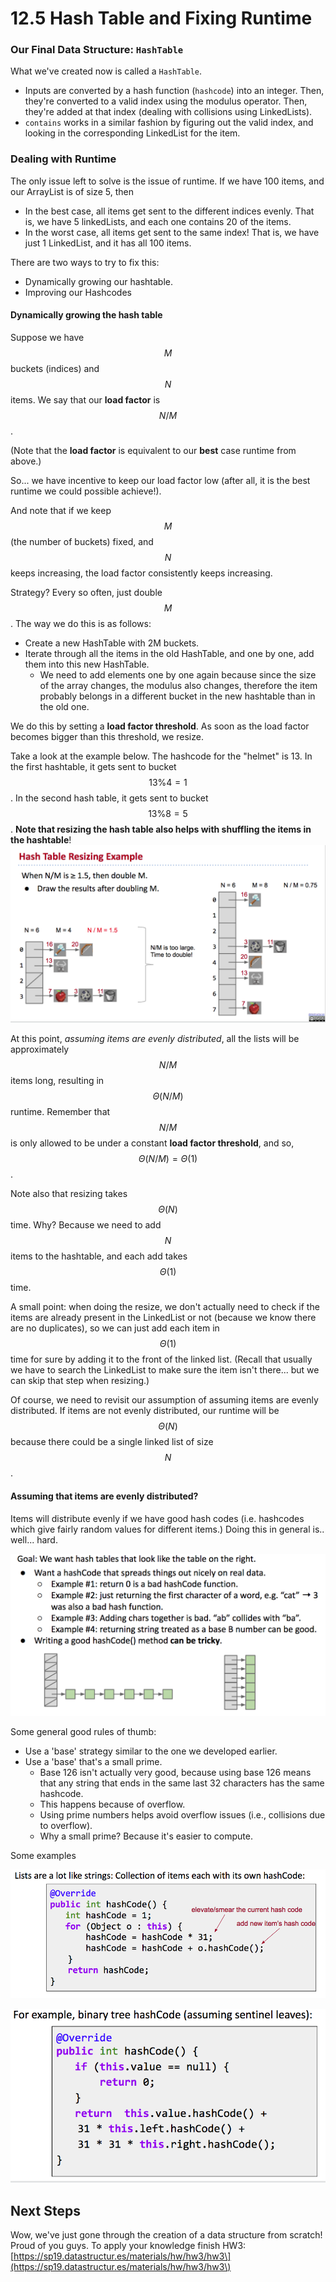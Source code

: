 # 12.5 Hash Table and Fixing Runtime

### Our Final Data Structure: `HashTable`

What we've created now is called a `HashTable`.

* Inputs are converted by a hash function \(`hashcode`\) into an integer. Then, they're converted to a valid index using the modulus operator. Then, they're added at that index \(dealing with collisions using LinkedLists\). 
* `contains` works in a similar fashion by figuring out the valid index, and looking in the corresponding LinkedList for the item. 

### Dealing with Runtime

The only issue left to solve is the issue of runtime. If we have 100 items, and our ArrayList is of size 5, then

* In the best case, all items get sent to the different indices evenly. That is, we have 5 linkedLists, and each one contains 20 of the items. 
* In the worst case, all items get sent to the same index! That is, we have just 1 LinkedList, and it has all 100 items. 

There are two ways to try to fix this:

* Dynamically growing our hashtable. 
* Improving our Hashcodes

#### Dynamically growing the hash table

Suppose we have $$M$$ buckets \(indices\) and $$N$$ items. We say that our **load factor** is $$N/M$$.

\(Note that the **load factor** is equivalent to our **best** case runtime from above.\)

So... we have incentive to keep our load factor low \(after all, it is the best runtime we could possible achieve!\).

And note that if we keep $$M$$ \(the number of buckets\) fixed, and $$N$$ keeps increasing, the load factor consistently keeps increasing.

Strategy? Every so often, just double $$M$$. The way we do this is as follows:

* Create a new HashTable with 2M buckets. 
* Iterate through all the items in the old HashTable, and one by one, add them into this new HashTable.
  * We need to add elements one by one again because since the size of the array changes, the modulus also changes, therefore the item probably belongs in a different bucket in the new hashtable than in the old one.

We do this by setting a **load factor threshold**. As soon as the load factor becomes bigger than this threshold, we resize.

Take a look at the example below. The hashcode for the "helmet" is 13. In the first hashtable, it gets sent to bucket $$13\%4 = 1$$. In the second hash table, it gets sent to bucket $$13\%8 = 5$$. **Note that resizing the hash table also helps with shuffling the items in the hashtable**!  
![](../.gitbook/assets/Screen%20Shot%202019-03-08%20at%201.37.16%20PM.png)

At this point, _assuming items are evenly distributed_, all the lists will be approximately $$N/M$$ items long, resulting in $$\Theta(N/M)$$ runtime. Remember that $$N/M$$ is only allowed to be under a constant **load factor threshold**, and so, $$\Theta(N/M) = \Theta(1)$$.

Note also that resizing takes $$\Theta(N)$$ time. Why? Because we need to add $$N$$ items to the hashtable, and each add takes $$\Theta(1)$$ time.

A small point: when doing the resize, we don't actually need to check if the items are already present in the LinkedList or not \(because we know there are no duplicates\), so we can just add each item in $$\Theta(1)$$ time for sure by adding it to the front of the linked list. \(Recall that usually we have to search the LinkedList to make sure the item isn't there... but we can skip that step when resizing.\)

Of course, we need to revisit our assumption of assuming items are evenly distributed. If items are not evenly distributed, our runtime will be $$\Theta(N)$$ because there could be a single linked list of size $$N$$.

#### Assuming that items are evenly distributed?

Items will distribute evenly if we have good hash codes \(i.e. hashcodes which give fairly random values for different items.\) Doing this in general is.. well... hard.

![](../.gitbook/assets/Screen%20Shot%202019-03-08%20at%201.44.43%20PM.png)

Some general good rules of thumb:

* Use a 'base' strategy similar to the one we developed earlier. 
* Use a 'base' that's a small prime.
  * Base 126 isn't actually very good, because using base 126 means that any string that ends in the same last 32 characters has the same hashcode. 
  * This happens because of overflow. 
  * Using prime numbers helps avoid overflow issues \(i.e., collisions due to overflow\).
  * Why a small prime? Because it's easier to compute. 

Some examples

![](../.gitbook/assets/Screen%20Shot%202019-03-08%20at%201.49.51%20PM.png)

![](../.gitbook/assets/Screen%20Shot%202019-03-08%20at%201.49.56%20PM.png)

## Next Steps

Wow, we've just gone through the creation of a data structure from scratch! Proud of you guys. To apply your knowledge finish HW3: [https://sp19.datastructur.es/materials/hw/hw3/hw3\](https://sp19.datastructur.es/materials/hw/hw3/hw3\)

